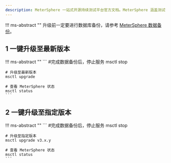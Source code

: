 ```yaml
---
description: MeterSphere 一站式开源持续测试平台官方文档。MeterSphere 涵盖测试管理、接口测试、UI 测试和性能测试等功能，全面兼容 JMeter、Selenium 等主流开源标准，有效助力开发和测试团队充分利用云弹性进行高度可 扩展的自动化测试，加速高质量的软件交付。
---
```


!!! ms-abstract ""
    升级前一定要进行数据库备份，请参考 [MeterSphere 数据备份](./backup_data.md)。<br>

## 1 一键升级至最新版本
!!! ms-abstract ""
    ```
    #完成数据备份后，停止服务
    msctl stop

    # 升级至最新版本
    msctl upgrade
    
    # 查看 MeterSphere 状态
    msctl status
    ```

## 2 一键升级至指定版本
!!! ms-abstract ""
    ```
    #完成数据备份后，停止服务
    msctl stop

    # 升级至指定版本
    msctl upgrade v3.x.y
    
    # 查看 MeterSphere 状态
    msctl status
    ```
